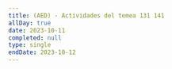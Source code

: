 ```yaml
---
title: (AED) - Actividades del temea 131 141
allDay: true
date: 2023-10-11
completed: null
type: single
endDate: 2023-10-12
---
```


